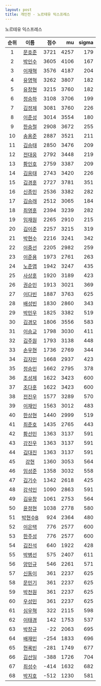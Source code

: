 ```yaml
---
layout: post
title: 개인전 - 노르테유 익스프레스
---
```


노르테유 익스프레스

| 순위 | 이름 | 점수 | mu | sigma |
|:---:|:---:|---:|---:|---:|
| 1 | [문호준](../munhojun) | 3721 | 4257 | 179 |
| 2 | [박인수](../bakinsu) | 3605 | 4106 | 167 |
| 3 | [이재혁](../ijaehyeok) | 3576 | 4187 | 204 |
| 4 | [유영혁](../yuyeonghyeok) | 3262 | 3807 | 182 |
| 5 | [유창현](../yuchanghyeon) | 3215 | 3760 | 182 |
| 6 | [정승하](../jeongseungha) | 3108 | 3706 | 199 |
| 7 | [김정제](../gimjeongje) | 3081 | 3760 | 226 |
| 8 | [이준성](../ijunseong) | 3014 | 3554 | 180 |
| 9 | [한승철](../hanseungcheol) | 2908 | 3672 | 255 |
| 10 | [송용준](../songyongjun) | 2887 | 3521 | 211 |
| 11 | [김승태](../gimseungtae) | 2850 | 3476 | 209 |
| 12 | [전대웅](../jeondaewoong) | 2792 | 3448 | 219 |
| 13 | [황인호](../hwanginho) | 2759 | 3387 | 209 |
| 14 | [김응태](../gimeungtae) | 2743 | 3420 | 226 |
| 15 | [김경훈](../gimgyeonghun) | 2727 | 3781 | 351 |
| 16 | [신종민](../shinjongmin) | 2536 | 3382 | 282 |
| 17 | [김승래](../gimseungrae) | 2512 | 3065 | 184 |
| 18 | [최영훈](../choiyeonghun) | 2394 | 3239 | 282 |
| 19 | [임재원](../imjaewon) | 2265 | 2910 | 215 |
| 20 | [김이준](../gimijun) | 2257 | 3215 | 319 |
| 21 | [박현수](../bakhyeonsu) | 2216 | 3241 | 342 |
| 22 | [이중선](../ijungseon) | 2205 | 2982 | 259 |
| 23 | [이준용](../ijunyong) | 1973 | 2761 | 263 |
| 24 | [노준엽](../nojunyeob) | 1942 | 3247 | 435 |
| 25 | [사상훈](../sasanghun) | 1920 | 3189 | 423 |
| 26 | [권순민](../gweonsoonmin) | 1913 | 3021 | 369 |
| 27 | [이다빈](../idabin) | 1887 | 3763 | 625 |
| 28 | [배성빈](../baeseongbin) | 1830 | 2860 | 343 |
| 29 | [박민우](../bakminu) | 1825 | 3382 | 519 |
| 30 | [김경모](../gimgyeongmo) | 1806 | 3556 | 583 |
| 31 | [이승교](../iseunggyo) | 1798 | 3030 | 411 |
| 32 | [김주원](../gimjuwon) | 1793 | 3138 | 448 |
| 33 | [손우현](../sonuhyeon) | 1736 | 2769 | 344 |
| 34 | [김지민](../gimjimin) | 1668 | 2937 | 423 |
| 35 | [정승민](../jeongseungmin) | 1662 | 2795 | 378 |
| 36 | [조성제](../joseongje) | 1622 | 3423 | 600 |
| 37 | [조다훈](../jodahun) | 1622 | 3423 | 600 |
| 38 | [전진우](../jeonjinwoo) | 1577 | 3289 | 570 |
| 39 | [이재인](../ijaein) | 1563 | 3012 | 483 |
| 40 | [한상현](../hansanghyeon) | 1440 | 2999 | 519 |
| 41 | [최준호](../choijunho) | 1435 | 2765 | 443 |
| 42 | [황선민](../hwangseongmin) | 1363 | 3137 | 591 |
| 43 | [강진우](../gangjinwu) | 1363 | 3137 | 591 |
| 44 | [김대진](../gimdaejin) | 1363 | 3137 | 591 |
| 45 | [강현](../ganghyeon) | 1360 | 3053 | 564 |
| 46 | [임성준](../imseongjun) | 1358 | 3032 | 558 |
| 47 | [김기수](../gimgisu) | 1342 | 2618 | 425 |
| 48 | [강석인](../gangseokin) | 1090 | 2863 | 591 |
| 49 | [김유창](../gimyuchang) | 1061 | 2753 | 564 |
| 50 | [윤정현](../yunjeonghyeon) | 1038 | 2778 | 580 |
| 51 | [박현수B](../bakhyeonsu-b) | 924 | 2364 | 480 |
| 52 | [이은택](../ieuntaek) | 776 | 2577 | 600 |
| 53 | [한주성](../hanjuseong) | 776 | 2577 | 600 |
| 54 | [김진석](../gimjinseok) | 640 | 1922 | 428 |
| 55 | [박병선](../bakbyeongseon) | 575 | 2407 | 611 |
| 56 | [양민규](../yangmingyu) | 546 | 2261 | 571 |
| 57 | [신동이](../shindongi) | 361 | 2237 | 625 |
| 58 | [문민기](../munmingi) | 361 | 2237 | 625 |
| 59 | [박천원](../bakcheonwon) | 361 | 2237 | 625 |
| 60 | [우성민](../useongmin) | 361 | 2237 | 625 |
| 61 | [심우혁](../shimuhyeok) | 322 | 2115 | 598 |
| 62 | [이태경](../itaegyoeng) | 142 | 1753 | 537 |
| 63 | [박창규](../bakchanggyu) | -22 | 2063 | 695 |
| 64 | [배재민](../baejaemin) | -254 | 1833 | 696 |
| 65 | [현록빈](../hyeonrokbin) | -281 | 1749 | 677 |
| 66 | [김선일](../gimseonil) | -388 | 1726 | 704 |
| 67 | [최성수](../choiseongsu) | -414 | 1632 | 682 |
| 68 | [박지호](../bakjiho) | -512 | 1230 | 581 |
